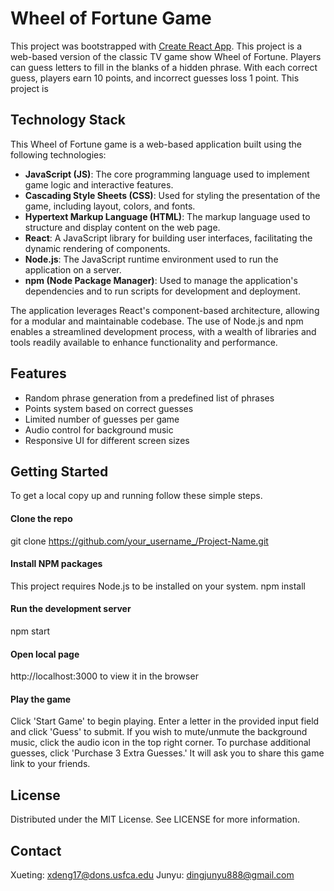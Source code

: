 # Wheel of Fortune Game

This project was bootstrapped with [Create React App](https://github.com/facebook/create-react-app).
This project is a web-based version of the classic TV game show Wheel of Fortune. Players can guess letters to fill in the blanks of a hidden phrase. With each correct guess, players earn 10 points, and incorrect guesses loss 1 point. This project is 

## Technology Stack

This Wheel of Fortune game is a web-based application built using the following technologies:

- **JavaScript (JS)**: The core programming language used to implement game logic and interactive features.
- **Cascading Style Sheets (CSS)**: Used for styling the presentation of the game, including layout, colors, and fonts.
- **Hypertext Markup Language (HTML)**: The markup language used to structure and display content on the web page.
- **React**: A JavaScript library for building user interfaces, facilitating the dynamic rendering of components.
- **Node.js**: The JavaScript runtime environment used to run the application on a server.
- **npm (Node Package Manager)**: Used to manage the application's dependencies and to run scripts for development and deployment.

The application leverages React's component-based architecture, allowing for a modular and maintainable codebase. The use of Node.js and npm enables a streamlined development process, with a wealth of libraries and tools readily available to enhance functionality and performance.

## Features

- Random phrase generation from a predefined list of phrases
- Points system based on correct guesses
- Limited number of guesses per game
- Audio control for background music
- Responsive UI for different screen sizes

## Getting Started

To get a local copy up and running follow these simple steps.

#### Clone the repo
git clone https://github.com/your_username_/Project-Name.git

#### Install NPM packages
This project requires Node.js to be installed on your system.
npm install

#### Run the development server
npm start

#### Open local page
http://localhost:3000 to view it in the browser

#### Play the game
Click 'Start Game' to begin playing.
Enter a letter in the provided input field and click 'Guess' to submit.
If you wish to mute/unmute the background music, click the audio icon in the top right corner.
To purchase additional guesses, click 'Purchase 3 Extra Guesses.' It will ask you to share this game link to your friends.

## License
Distributed under the MIT License. See LICENSE for more information.

## Contact
Xueting: xdeng17@dons.usfca.edu
Junyu: dingjunyu888@gmail.com
